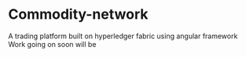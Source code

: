 # Commodity-network

A trading platform built on hyperledger fabric using angular framework
Work going on soon will be 
